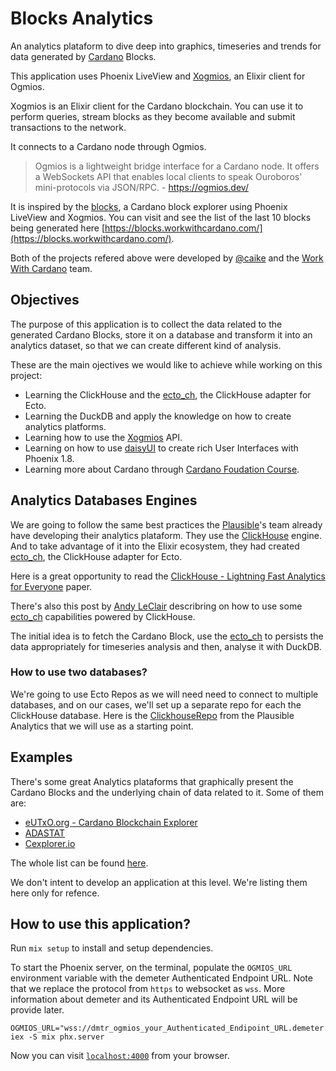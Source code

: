 # Blocks Analytics

An analytics plataform to dive deep into graphics, timeseries and trends for data generated by [Cardano](https://cardano.org) Blocks.

This application uses Phoenix LiveView and [Xogmios](https://github.com/wowica/xogmios), an Elixir client for Ogmios.

Xogmios is an Elixir client for the Cardano blockchain. You can use it to perform queries, stream blocks as they become available and submit transactions to the network.

It connects to a Cardano node through Ogmios.

> Ogmios is a lightweight bridge interface for a Cardano node. It offers a WebSockets API that enables local clients to speak Ouroboros' mini-protocols via JSON/RPC. - https://ogmios.dev/

It is inspired by the [blocks](https://github.com/wowica/blocks), a Cardano block explorer using Phoenix LiveView and Xogmios. You can visit and see the list of the last 10 blocks being generated here [https://blocks.workwithcardano.com/](https://blocks.workwithcardano.com/).

Both of the projects refered above were developed by [@caike](https://github.com/caike) and the [Work With Cardano](https://github.com/wowica) team.

## Objectives

The purpose of this application is to collect the data related to the generated Cardano Blocks, store it on a database and transform it into an analytics dataset, so that we can create different kind of analysis.

These are the main ojectives we would like to achieve while working on this project:

* Learning the ClickHouse and the [ecto_ch](https://github.com/plausible/ecto_ch), the ClickHouse adapter for Ecto.
* Learning the DuckDB and apply the knowledge on how to create analytics platforms.
* Learning how to use the [Xogmios](https://github.com/wowica/xogmios) API.
* Learning on how to use [daisyUI](https://daisyui.com/docs/install/phoenix/) to create rich User Interfaces with Phoenix 1.8.
* Learning more about Cardano through [Cardano Foudation Course](https://learn.academy.cardanofoundation.org/landing).

## Analytics Databases Engines

We are going to follow the same best practices the [Plausible](https://github.com/plausible/analytics)'s team already have developing their analytics plataform. They use the [ClickHouse](https://clickhouse.com/clickhouse) engine. And to take advantage of it into the Elixir ecosystem, they had created [ecto_ch](https://github.com/plausible/ecto_ch), the ClickHouse adapter for Ecto.

Here is a great opportunity to read the [ClickHouse - Lightning Fast Analytics for Everyone](https://www.vldb.org/pvldb/vol17/p3731-schulze.pdf) paper.

There's also this post by [Andy LeClair](https://andyleclair.dev/posts/2025/01-21-things-you-can-do-with-ecto.html) describring on how to use some [ecto_ch](https://github.com/plausible/ecto_ch) capabilities powered by ClickHouse.

The initial idea is to fetch the Cardano Block, use the [ecto_ch](https://github.com/plausible/ecto_ch) to persists the data appropriately for timeseries analysis and then, analyse it with DuckDB.

### How to use two databases?

We're going to use Ecto Repos as we will need need to connect to multiple databases, and on our cases, we'll set up a separate repo for each the ClickHouse database. Here is the [ClickhouseRepo](https://github.com/plausible/analytics/blob/master/lib/plausible/clickhouse_repo.ex) from the Plausible Analytics that we will use as a starting point.

## Examples

There's some great Analytics plataforms that graphically present the Cardano Blocks and the underlying chain of data related to it. Some of them are:

* [eUTxO.org - Cardano Blockchain Explorer](https://eutxo.org)
* [ADASTAT](https://adastat.net)
* [Cexplorer.io](https://cexplorer.io)

The whole list can be found [here](https://explorer.cardano.org).

We don't intent to develop an application at this level. We're listing them here only for refence.

## How to use this application?

Run `mix setup` to install and setup dependencies.

To start the Phoenix server, on the terminal, populate the `OGMIOS_URL` environment variable with the demeter Authenticated Endpoint URL. Note that we replace the protocol from `https` to websocket as `wss`. More information about demeter and its Authenticated Endpoint URL will be provide later.

```shell
OGMIOS_URL="wss://dmtr_ogmios_your_Authenticated_Endipoint_URL.demeter.run" iex -S mix phx.server
```


Now you can visit [`localhost:4000`](http://localhost:4000) from your browser.

